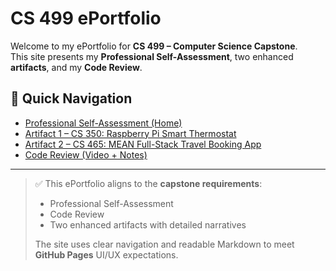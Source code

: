 # CS 499 ePortfolio

Welcome to my ePortfolio for **CS 499 – Computer Science Capstone**.  
This site presents my **Professional Self-Assessment**, two enhanced **artifacts**, and my **Code Review**.

## 📂 Quick Navigation
- [Professional Self-Assessment (Home)](index.md)
- [Artifact 1 – CS 350: Raspberry Pi Smart Thermostat](cs350_artifact.md)
- [Artifact 2 – CS 465: MEAN Full-Stack Travel Booking App](cs465_artifact.md)
- [Code Review (Video + Notes)](code_review.md)

---

> ✅ This ePortfolio aligns to the **capstone requirements**:  
> - Professional Self-Assessment  
> - Code Review  
> - Two enhanced artifacts with detailed narratives  
>  
> The site uses clear navigation and readable Markdown to meet **GitHub Pages** UI/UX expectations.
